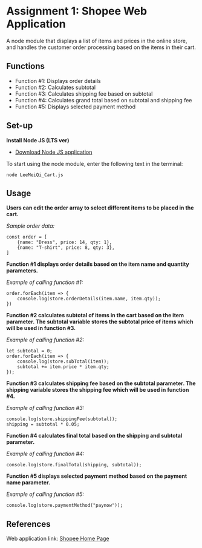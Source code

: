 # Assignment 1: Shopee Web Application

A node module that displays a list of items and prices in the online store, and handles the customer order processing based on the items in their cart.

## Functions

- Function #1: Displays order details
- Function #2: Calculates subtotal
- Function #3: Calculates shipping fee based on subtotal
- Function #4: Calculates grand total based on subtotal and shipping fee
- Function #5: Displays selected payment method

## Set-up

**Install Node JS (LTS ver)**  
- [Download Node JS application](https://nodejs.org/en/)

To start using the node module, enter the following text in the terminal:
```
node LeeMeiQi_Cart.js
```

## Usage

**Users can edit the order array to select different items to be placed in the cart.**

*Sample order data:*
```
const order = [
    {name: "Dress", price: 14, qty: 1},
    {name: "T-shirt", price: 8, qty: 3},
]
```

**Function #1 displays order details based on the item name and quantity parameters.**

*Example of calling function #1:*
```
order.forEach(item => {
    console.log(store.orderDetails(item.name, item.qty));
})
```

**Function #2 calculates subtotal of items in the cart based on the item parameter. The subtotal variable stores the subtotal price of items which will be used in function #3.**

*Example of calling function #2:*
```
let subtotal = 0;
order.forEach(item => {
    console.log(store.subTotal(item));
    subtotal += item.price * item.qty;
});
```

**Function #3 calculates shipping fee based on the subtotal parameter. The shipping variable stores the shipping fee which will be used in function #4.**

*Example of calling function #3:*
```
console.log(store.shippingFee(subtotal));
shipping = subtotal * 0.05;
```

**Function #4 calculates final total based on the shipping and subtotal parameter.**

*Example of calling function #4:*
```
console.log(store.finalTotal(shipping, subtotal));
```

**Function #5 displays selected payment method based on the payment name parameter.**

*Example of calling function #5:*
```
console.log(store.paymentMethod("paynow"));
```

## References
Web application link: [Shopee Home Page](https://shopee.sg/)